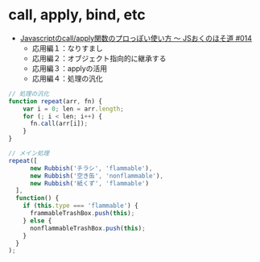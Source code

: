 # call, apply, bind, etc

- [Javascriptのcall/apply関数のプロっぽい使い方 〜 JSおくのほそ道 #014](http://qiita.com/hosomichi/items/155af03120a330fd4437)
    + 応用編１：なりすまし
    + 応用編２：オブジェクト指向的に継承する
    + 応用編３：applyの活用
    + 応用編４：処理の汎化

```js
// 処理の汎化
function repeat(arr, fn) {
    var i = 0; len = arr.length;
    for (; i < len; i++) {
      fn.call(arr[i]);
    }
}

// メイン処理
repeat([
      new Rubbish('チラシ', 'flammable'),
      new Rubbish('空き缶', 'nonflammable'),
      new Rubbish('紙くず', 'flammable')
  ], 
  function() {
    if (this.type === 'flammable') {
      frammableTrashBox.push(this);
    } else {
      nonflammableTrashBox.push(this);
    }
  }
);
```


